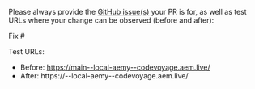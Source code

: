 Please always provide the [GitHub issue(s)](../issues) your PR is for, as well as test URLs where your change can be observed (before and after):

Fix #<gh-issue-id>

Test URLs:
- Before: https://main--local-aemy--codevoyage.aem.live/
- After: https://<branch>--local-aemy--codevoyage.aem.live/
